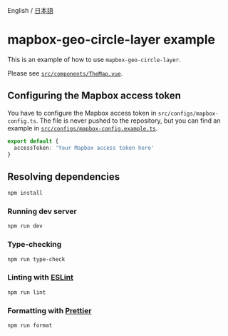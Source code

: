 English / [日本語](./README.ja.md)

# mapbox-geo-circle-layer example

This is an example of how to use `mapbox-geo-circle-layer`.

Please see [`src/components/TheMap.vue`](./src/components/TheMap.vue).

## Configuring the Mapbox access token

You have to configure the Mapbox access token in `src/configs/mapbox-config.ts`.
The file is never pushed to the repository, but you can find an example in [`src/configs/mapbox-config.example.ts`](./src/configs/mapbox-config.example.ts).

```ts
export default {
  accessToken: 'Your Mapbox access token here'
}
```

## Resolving dependencies

```sh
npm install
```

### Running dev server

```sh
npm run dev
```

### Type-checking

```sh
npm run type-check
```

### Linting with [ESLint](https://eslint.org/)

```sh
npm run lint
```

### Formatting with [Prettier](https://prettier.io)

```sh
npm run format
```